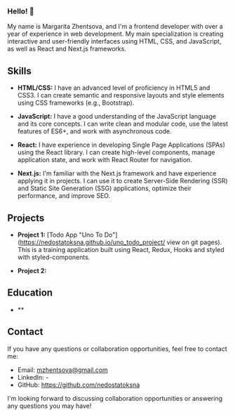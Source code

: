 ### Hello! 👋
My name is Margarita Zhentsova, and I'm a frontend developer with over a year of experience in web development. My main specialization is creating interactive and user-friendly interfaces using HTML, CSS, and JavaScript, as well as React and Next.js frameworks.

## Skills

- **HTML/CSS:** I have an advanced level of proficiency in HTML5 and CSS3. I can create semantic and responsive layouts and style elements using CSS frameworks (e.g., Bootstrap).

- **JavaScript:** I have a good understanding of the JavaScript language and its core concepts. I can write clean and modular code, use the latest features of ES6+, and work with asynchronous code.

- **React:** I have experience in developing Single Page Applications (SPAs) using the React library. I can create high-level components, manage application state, and work with React Router for navigation.

- **Next.js:** I'm familiar with the Next.js framework and have experience applying it in projects. I can use it to create Server-Side Rendering (SSR) and Static Site Generation (SSG) applications, optimize their performance, and improve SEO.

## Projects

- **Project 1:** [Todo App "Uno To Do"](https://nedostatoksna.github.io/uno_todo_project/ view on git pages). This is a training application built using React, Redux, Hooks and styled with styled-components.

- **Project 2:** 

## Education

- **

## Contact

If you have any questions or collaboration opportunities, feel free to contact me:

- Email: mzhentsova@gmail.com
- LinkedIn: -
- GitHub: https://github.com/nedostatoksna

I'm looking forward to discussing collaboration opportunities or answering any questions you may have!

<!--
**nedostatoksna/nedostatoksna** is a ✨ _special_ ✨ repository because its `README.md` (this file) appears on your GitHub profile.

Here are some ideas to get you started:

- 🔭 I’m currently working on ...
- 🌱 I’m currently learning ...
- 👯 I’m looking to collaborate on ...
- 🤔 I’m looking for help with ...
- 💬 Ask me about ...
- 📫 How to reach me: ...
- 😄 Pronouns: ...
- ⚡ Fun fact: ...
-->
